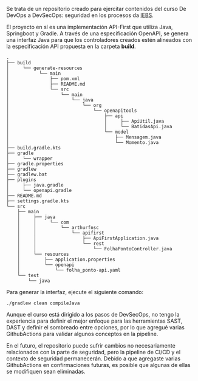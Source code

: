 Se trata de un repositorio creado para ejercitar contenidos del curso De 
DevOps a DevSecOps: seguridad en los procesos da [IEBS](https://www.iebschool.com/).

El proyecto en sí es una implementación API-First que utiliza Java, 
Springboot y Gradle. A través de una especificación OpenAPI, se genera una interfaz 
Java para que los controladores creados estén alineados con la especificación API 
propuesta en la carpeta **build**.

```
.
├── build
│     └── generate-resources
│           └── main
│               ├── pom.xml
│               ├── README.md
│               └── src
│                   └── main
│                       └── java
│                           └── org
│                               └── openapitools
│                                   ├── api
│                                   │     ├── ApiUtil.java
│                                   │     └── BatidasApi.java
│                                   └── model
│                                       ├── Mensagem.java
│                                       └── Momento.java
├── build.gradle.kts
├── gradle
│     └── wrapper
├── gradle.properties
├── gradlew
├── gradlew.bat
├── plugins
│     ├── java.gradle
│     └── openapi.gradle
├── README.md
├── settings.gradle.kts
└── src
    ├── main
    │     ├── java
    │     │     └── com
    │     │         └── arthurfnsc
    │     │             └── apifirst
    │     │                 ├── ApiFirstApplication.java
    │     │                 └── rest
    │     │                     └── FolhaPontoController.java
    │     └── resources
    │         ├── application.properties
    │         └── openapi
    │             └── folha_ponto-api.yaml
    └── test
        └── java
```

Para generar la interfaz, ejecute el siguiente comando:

```
./gradlew clean compileJava
```

Aunque el curso está dirigido a los pasos de DevSecOps, no tengo la experiencia para 
definir el mejor enfoque para las herramientas SAST, DAST y definir el sombreado entre 
opciones, por lo que agregué varias GithubActions para validar algunos conceptos en la 
pipeline.

En el futuro, el repositorio puede sufrir cambios no necesariamente relacionados con la 
parte de seguridad, pero la pipeline de CI/CD y el contexto de seguridad permanecerán. 
Debido a que agregaste varias GithubActions en confirmaciones futuras, es posible que 
algunas de ellas se modifiquen sean eliminadas.
